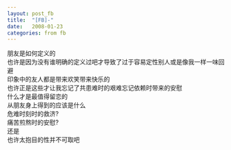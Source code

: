 ```yaml
---
layout: post_fb
title:  "[FB]-"
date:   2008-01-23
categories: from fb
---
```

朋友是如何定义的  
也许是因为没有谁明确的定义过吧才导致了过于容易定性别人或是像我一样一味回避  
印象中的友人都是带来欢笑带来快乐的  
也许正是这些才让我忘记了共患难时的艰难忘记依赖时带来的安慰  
什么才是最值得留恋的  
从朋友身上得到的应该是什么  
危难时刻时的救济?  
痛苦煎熬时的安慰?  
还是  
也许太抱目的性并不可取吧  